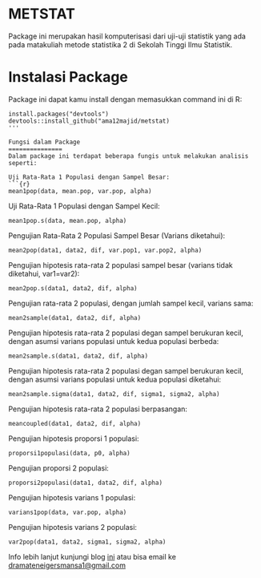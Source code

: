 METSTAT
========
Package ini merupakan hasil komputerisasi dari uji-uji statistik yang ada pada matakuliah metode statistika 2 di Sekolah Tinggi Ilmu Statistik.

Instalasi Package
========
Package ini dapat kamu install dengan memasukkan command ini di R:
```{r}
install.packages("devtools")
devtools::install_github("ama12majid/metstat)
'''

Fungsi dalam Package
===============
Dalam package ini terdapat beberapa fungis untuk melakukan analisis seperti: 

Uji Rata-Rata 1 Populasi dengan Sampel Besar:
```{r}
mean1pop(data, mean.pop, var.pop, alpha)
```

Uji Rata-Rata 1 Populasi dengan Sampel Kecil:
```{r}
mean1pop.s(data, mean.pop, alpha)
```

Pengujian Rata-Rata 2 Populasi Sampel Besar (Varians diketahui):
```{r}
mean2pop(data1, data2, dif, var.pop1, var.pop2, alpha)
```

Pengujian hipotesis rata-rata 2 populasi sampel besar (varians tidak diketahui, var1=var2):
```{r}
mean2pop.s(data1, data2, dif, alpha)
```

Pengujian rata-rata 2 populasi, dengan jumlah sampel kecil, varians sama:
```{r}
mean2sample(data1, data2, dif, alpha)
```

Pengujian hipotesis rata-rata 2 populasi degan sampel berukuran kecil, dengan asumsi varians populasi untuk kedua populasi berbeda:
```{r}
mean2sample.s(data1, data2, dif, alpha)
```

Pengujian hipotesis rata-rata 2 populasi degan sampel berukuran kecil, dengan asumsi varians populasi untuk kedua populasi diketahui:
```{r}
mean2sample.sigma(data1, data2, dif, sigma1, sigma2, alpha)
```

Pengujian hipotesis rata-rata 2 populasi berpasangan:
```{r}
meancoupled(data1, data2, dif, alpha)
```

Pengujian hipotesis proporsi 1 populasi:
```{r}
proporsi1populasi(data, p0, alpha)
```

Pengujian proporsi 2 populasi:
```{r}
proporsi2populasi(data1, data2, dif, alpha)
```

Pengujian hipotesis varians 1 populasi:
```{r}
varians1pop(data, var.pop, alpha)
```

Pengujian hipotesis varians 2 populasi:
```{r}
var2pop(data1, data2, sigma1, sigma2, alpha)
```


Info lebih lanjut kunjungi blog [ini](http://letme-escape.blogspot.co.id) atau bisa email ke <dramateneigersmansa1@gmail.com>
